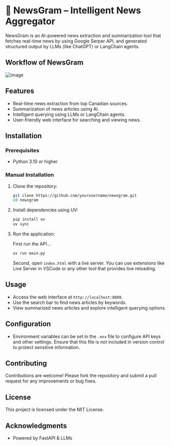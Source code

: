# 📡 NewsGram – Intelligent News Aggregator

NewsGram is an AI-powered news extraction and summarization tool that fetches real-time news by using Google Serper API, and generated structured output by LLMs (like ChatGPT) or LangChain agents.

## Workflow of NewsGram
![image](https://github.com/user-attachments/assets/6946476a-8dee-43ea-acb7-37fe5035d8ee)



## Features

- Real-time news extraction from top Canadian sources.
- Summarization of news articles using AI.
- Intelligent querying using LLMs or LangChain agents.
- User-friendly web interface for searching and viewing news.

## Installation

### Prerequisites

- Python 3.10 or higher

### Manual Installation

1. Clone the repository:

   ```bash
   git clone https://github.com/yourusername/newsgram.git
   cd newsgram
   ```

2. Install dependencies using UV:

   ```bash
   pip install uv
   uv sync
   ```

3. Run the application:

   First run the API...
   ```bash
   uv run main.py
   ```

   Second, open `index.html` with a live server. You can use extensions like Live Server in VSCode or any other tool that provides live reloading.

## Usage

- Access the web interface at `http://localhost:8000`.
- Use the search bar to find news articles by keywords.
- View summarized news articles and explore intelligent querying options.

## Configuration

- Environment variables can be set in the `.env` file to configure API keys and other settings. Ensure that this file is not included in version control to protect sensitive information.

## Contributing

Contributions are welcome! Please fork the repository and submit a pull request for any improvements or bug fixes.

## License

This project is licensed under the MIT License.

## Acknowledgments
- Powered by FastAPI & LLMs

